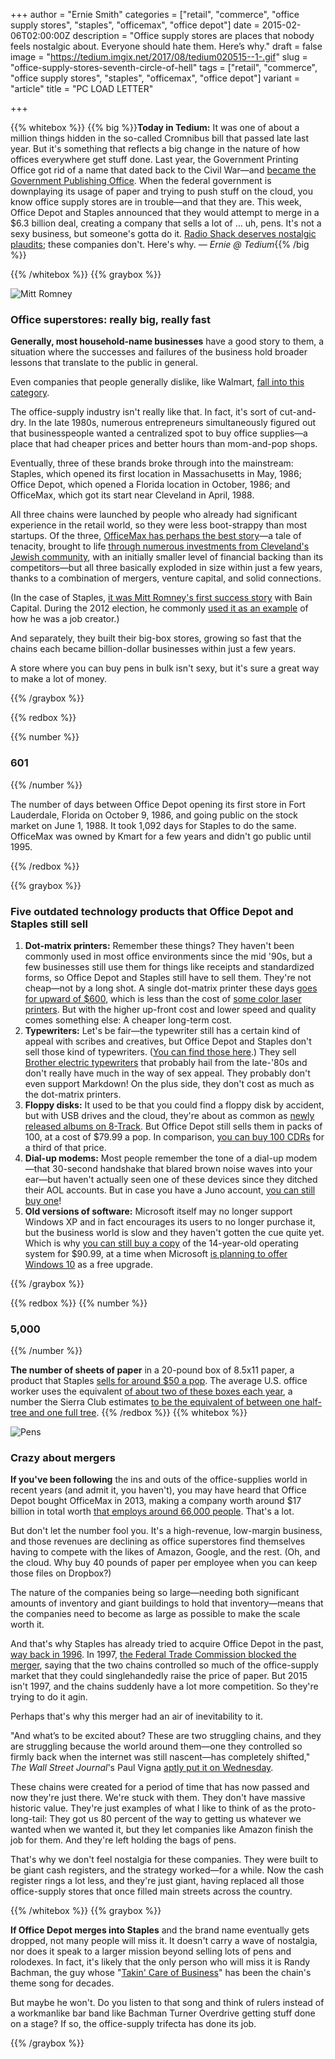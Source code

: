 +++
author = "Ernie Smith"
categories = ["retail", "commerce", "office supply stores", "staples", "officemax", "office depot"]
date = 2015-02-06T02:00:00Z
description = "Office supply stores are places that nobody feels nostalgic about. Everyone should hate them. Here’s why."
draft = false
image = "https://tedium.imgix.net/2017/08/tedium020515--1-.gif"
slug = "office-supply-stores-seventh-circle-of-hell"
tags = ["retail", "commerce", "office supply stores", "staples", "officemax", "office depot"]
variant = "article"
title = "PC LOAD LETTER"

+++

{{% whitebox %}}
{{% big %}}**Today in Tedium:** It was one of about a million things hidden in the so-called Cromnibus bill that passed late last year. But it's something that reflects a big change in the nature of how offices everywhere get stuff done. Last year, the Government Printing Office got rid of a name that dated back to the Civil War—and [became the Government Publishing Office](http://www.fdlp.gov/news-and-events/2153-gpo-is-now-the-government-publishing-office). When the federal government is downplaying its usage of paper and trying to push stuff on the cloud, you know office supply stores are in trouble—and that they are. This week, Office Depot and Staples announced that they would attempt to merge in a $6.3 billion deal, creating a company that sells a lot of … uh, pens. It's not a sexy business, but someone's gotta do it. [Radio Shack deserves nostalgic plaudits](http://www.wired.com/2015/02/dear-radioshack-adored-love-wired/); these companies don't. Here's why. *— Ernie @ Tedium*{{% /big %}}

{{% /whitebox %}}
{{% graybox %}}

![Mitt Romney](http://res.cloudinary.com/tedium/image/upload/v1437713878/0205_staples_n3w0cf.jpg)

### Office superstores: really big, really fast

**Generally, most household-name businesses** have a good story to them, a situation where the successes and failures of the business hold broader lessons that translate to the public in general.

Even companies that people generally dislike, like Walmart, [fall into this category](http://corporate.walmart.com/our-story/history/).

The office-supply industry isn't really like that. In fact, it's sort of cut-and-dry. In the late 1980s, numerous entrepreneurs simultaneously figured out that businesspeople wanted a centralized spot to buy office supplies—a place that had cheaper prices and better hours than mom-and-pop shops.

Eventually, three of these brands broke through into the mainstream: Staples, which opened its first location in Massachusetts in May, 1986; Office Depot, which opened a Florida location in October, 1986; and OfficeMax, which got its start near Cleveland in April, 1988.

All three chains were launched by people who already had significant experience in the retail world, so they were less boot-strappy than most startups. Of the three, [OfficeMax has perhaps the best story](http://www.fundinguniverse.com/company-histories/officemax-inc-history/)—a tale of tenacity, brought to life [through numerous investments from Cleveland's Jewish community](http://www.clevelandjewishnews.com/news/local/article_e1ad04ae-1165-11e1-a756-001cc4c03286.html), with an initially smaller level of financial backing than its competitors—but all three basically exploded in size within just a few years, thanks to a combination of mergers, venture capital, and solid connections.

(In the case of Staples, [it was Mitt Romney's first success story](http://mentalfloss.com/article/29654/how-involved-was-mitt-romney-founding-staples) with Bain Capital. During the 2012 election, he commonly [used it as an example](http://www.washingtonpost.com/blogs/fact-checker/post/fact-checker-biography-romneys-claims-about-bain-capital-job-creation/2011/10/28/gIQAA447cM_blog.html?wprss=fact-checker) of how he was a job creator.)

And separately, they built their big-box stores, growing so fast that the chains each became billion-dollar businesses within just a few years.

A store where you can buy pens in bulk isn't sexy, but it's sure a great way to make a lot of money.

{{% /graybox %}}

{{% redbox %}}

{{% number %}}

### 601

{{% /number %}}

The number of days between Office Depot opening its first store in Fort Lauderdale, Florida on October 9, 1986, and going public on the stock market on June 1, 1988. It took 1,092 days for Staples to do the same. OfficeMax was owned by Kmart for a few years and didn't go public until 1995.

{{% /redbox %}}

{{% graybox %}}

### Five outdated technology products that Office Depot and Staples still sell

1. **Dot-matrix printers:** Remember these things? They haven't been commonly used in most office environments since the mid '90s, but a few businesses still use them for things like receipts and standardized forms, so Office Depot and Staples still have to sell them. They're not cheap—not by a long shot. A single dot-matrix printer these days [goes for upward of $600](http://www.officedepot.com/a/products/392101/OKI-Microline-321-Turbo-Dot-Matrix/), which is less than the cost of [some color laser printers](http://www.officedepot.com/a/products/619102/HP-LaserJet-Pro-M476nw-Wireless-Color/). But with the higher up-front cost and lower speed and quality comes something else: A cheaper long-term cost.
2. **Typewriters:** Let's be fair—the typewriter still has a certain kind of appeal with scribes and creatives, but Office Depot and Staples don't sell those kind of typewriters. ([You can find those here](http://mytypewriter.com/desktops.aspx).) They sell [Brother electric typewriters](http://www.staples.com/Brother-Daisywheel-Electronic-Typewriter-SX4000-/product_481655) that probably hail from the late-'80s and don't really have much in the way of sex appeal. They probably don't even support Markdown! On the plus side, they don't cost as much as the dot-matrix printers.
3. **Floppy disks:** It used to be that you could find a floppy disk by accident, but with USB drives and the cloud, they're about as common as [newly released albums on 8-Track](http://www.cnet.com/news/new-cheap-trick-album-available-on-8-track-tape/). But Office Depot still sells them in packs of 100, at a cost of $79.99 a pop. In comparison, [you can buy 100 CDRs](http://www.officedepot.com/a/products/314264/Verbatim-CD-R-Recordable-Media-Spindle/) for a third of that price.
4. **Dial-up modems:** Most people remember the tone of a dial-up modem—that 30-second handshake that blared brown noise waves into your ear—but haven't actually seen one of these devices since they ditched their AOL accounts. But in case you have a Juno account, [you can still buy one](http://www.officedepot.com/a/products/3105990/StarTechcom-Internal-PCI-Express-V92-56K/)!
5. **Old versions of software:** Microsoft itself may no longer support Windows XP and in fact encourages its users to no longer purchase it, but the business world is slow and they haven't gotten the cue quite yet. Which is why [you can still buy a copy](http://www.officedepot.com/a/products/152131/Intermec-Microsoft-Windows-XP-Professional-License/) of the 14-year-old operating system for $90.99, at a time when Microsoft [is planning to offer Windows 10](http://www.pcworld.com/article/2873214/windows-10-will-be-a-free-upgrade-for-windows-7-and-8-users.html) as a free upgrade.

{{% /graybox %}}

{{% redbox %}}
{{% number %}}

### 5,000

{{% /number %}}

**The number of sheets of paper** in a 20-pound box of 8.5x11 paper, a product that Staples [sells for around $50 a pop](http://www.staples.com/Staples-Multiuse-Copy-Paper-8-1-2-x-11-8-Ream-Case/product_1149611). The average U.S. office worker uses the equivalent [of about two of these boxes each year](http://mashable.com/2014/04/22/earth-day-paper-infographic/), a number the Sierra Club estimates [to be the equivalent of between one half-tree and one full tree](http://www.sierraclub.org/sierra/2014-4-july-august/green-life/how-much-paper-does-one-tree-produce).
{{% /redbox %}}
{{% whitebox %}}

![Pens](http://res.cloudinary.com/tedium/image/upload/v1437713878/0205_pens_fnrd7n.jpg)

### Crazy about mergers

**If you've been following** the ins and outs of the office-supplies world in recent years (and admit it, you haven't), you may have heard that Office Depot bought OfficeMax in 2013, making a company worth around $17 billion in total worth [that employs around 66,000 people](http://news.officedepot.com/press-release/corporatefinancial-news/office-depot-and-officemax-complete-merger). That's a lot.

But don't let the number fool you. It's a high-revenue, low-margin business, and those revenues are declining as office superstores find themselves having to compete with the likes of Amazon, Google, and the rest. (Oh, and the cloud. Why buy 40 pounds of paper per employee when you can keep those files on Dropbox?)

The nature of the companies being so large—needing both significant amounts of inventory and giant buildings to hold that inventory—means that the companies need to become as large as possible to make the scale worth it.

And that's why Staples has already tried to acquire Office Depot in the past, [way back in 1996](http://www.sec.gov/Archives/edgar/data/791519/0001029869-97-000833.txt). In 1997, [the Federal Trade Commission blocked the merger](http://www.ftc.gov/news-events/press-releases/1997/03/ftc-will-seek-block-staplesoffice-depot-merger), saying that the two chains controlled so much of the office-supply market that they could singlehandedly raise the price of paper. But 2015 isn't 1997, and the chains suddenly have a lot more competition. So they're trying to do it agin.

Perhaps that's why this merger had an air of inevitability to it.

"And what’s to be excited about? These are two struggling chains, and they are struggling because the world around them—one they controlled so firmly back when the internet was still nascent—has completely shifted," *The Wall Street Journal*'s Paul Vigna [aptly put it on Wednesday](http://blogs.wsj.com/moneybeat/2015/02/04/for-staples-and-office-depot-a-merger-of-equal-problems/).

These chains were created for a period of time that has now passed and now they're just there. We're stuck with them. They don't have massive historic value. They're just examples of what I like to think of as the proto-long-tail: They got us 80 percent of the way to getting us whatever we wanted when we wanted it, but they let companies like Amazon finish the job for them. And they're left holding the bags of pens.

That's why we don't feel nostalgia for these companies. They were built to be giant cash registers, and the strategy worked—for a while. Now the cash register rings a lot less, and they're just giant, having replaced all those office-supply stores that once filled main streets across the country.

{{% /whitebox %}}
{{% graybox %}}

**If Office Depot merges into Staples** and the brand name eventually gets dropped, not many people will miss it. It doesn't carry a wave of nostalgia, nor does it speak to a larger mission beyond selling lots of pens and rolodexes. In fact, it's likely that the only person who will miss it is Randy Bachman, the guy whose "[Takin' Care of Business](https://www.youtube.com/watch?v=mmwic9kFx2c)" has been the chain's theme song for decades.

But maybe he won't. Do you listen to that song and think of rulers instead of a workmanlike bar band like Bachman Turner Overdrive getting stuff done on a stage? If so, the office-supply trifecta has done its job.

{{% /graybox %}}